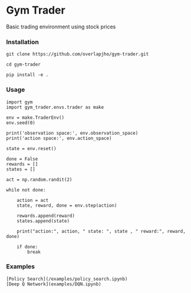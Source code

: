 # Gym Trader
Basic trading environment using stock prices

### Installation
`git clone https://github.com/overlapjho/gym-trader.git`

`cd gym-trader`

`pip install -e .`

### Usage

    import gym
    import gym_trader.envs.trader as make

    env = make.TraderEnv()
    env.seed(0)

    print('observation space:', env.observation_space)
    print('action space:', env.action_space)

    state = env.reset()

    done = False
    rewards = []
    states = []

    act = np.random.randit(2)

    while not done:

        action = act
        state, reward, done = env.step(action)

        rewards.append(reward)
        states.append(state)

        print("action:", action, " state: ", state , " reward:", reward, done)
    
        if done:
            break

### Examples

    [Policy Search](/examples/policy_search.ipynb)
    [Deep Q Network](examples/DQN.ipynb) 

    

